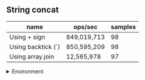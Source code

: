## String concat

|name|ops/sec|samples|
|-|-|-|
|Using + sign|849,019,713|98|
|Using backtick (`)|850,595,209|98|
|Using array.join|12,565,978|97|


<details>
<summary>Environment</summary>

* __Machine:__ linux x64 | 4 vCPUs | 7.6GB Mem
* __Run:__ Tue Nov 07 2023 23:46:57 GMT+0000 (Coordinated Universal Time)
</details>

<!--
{"environment":{"platform":"linux","arch":"x64","cpus":4,"totalMemory":7.6085662841796875},"benchmarks":[{"name":"Using + sign","opsSec":849019713.0224848,"samples":6},{"name":"Using backtick (`)","opsSec":850595208.6160744,"samples":6},{"name":"Using array.join","opsSec":12565977.59934238,"samples":6}]}-->
